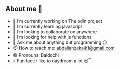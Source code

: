 ## About me  👋


- 🔭 I’m currently working on The odin project
- 🌱 I’m currently learning javascript 
- 👯 I’m looking to collaborate on anywhere 
- 🤔 I’m looking for help with js functions
- 💬 Ask me about anything but programming 😔
- 📫 How to reach me: abdallahzekaik1@gmail.com
- 😄 Pronouns: Baidochi 
- ⚡ Fun fact: i like to daydream a lot 😴

